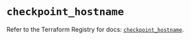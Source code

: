 # `checkpoint_hostname`

Refer to the Terraform Registry for docs: [`checkpoint_hostname`](https://registry.terraform.io/providers/checkpointsw/checkpoint/2.11.0/docs/resources/hostname).
